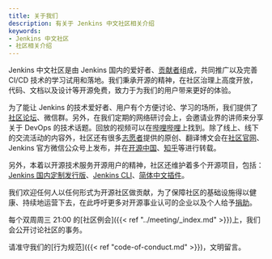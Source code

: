 ```yaml
---
title: 关于我们
description: 有关于 Jenkins 中文社区相关介绍
keywords:
- Jenkins 中文社区
- 社区相关介绍
---
```


Jenkins 中文社区是由 Jenkins 国内的爱好者、[贡献者](https://github.com/jenkins-infra/wechat/graphs/contributors)组成，共同推广以及完善 CI/CD 技术的学习试用和落地。我们秉承开源的精神，在社区治理上高度开放，代码、文档以及设计等开源免费，致力于为我们的用户带来更好的体验。

为了能让 Jenkins 的技术爱好者、用户有个方便讨论、学习的场所，我们提供了[社区论坛](https://community.jenkins-zh.cn/)、微信群。另外，在我们定期的网络研讨会上，会邀请业界的讲师来分享关于 DevOps 的技术话题。回放的视频可以在[哔哩哔哩](https://space.bilibili.com/433584098)上找到。除了线上、线下的交流活动的内容外，社区还有很多[志愿者](https://github.com/jenkins-infra/wechat)提供的原创、翻译博文会在[社区官网](http://jenkins-zh.cn/)、Jenkins 官方微信公众号上发布，并在[开源中国](https://my.oschina.net/jenkinszh)、[知乎](https://www.zhihu.com/people/linuxsuren)等进行转载。

另外，本着以开源技术服务开源用户的精神，社区还维护着多个开源项目，包括：[Jenkins 国内定制发行版](https://github.com/jenkins-zh/docker-zh)、[Jenkins CLI](https://github.com/jenkins-zh/jenkins-cli/)、[简体中文插件](https://github.com/jenkinsci/localization-zh-cn-plugin)。

我们欢迎任何人以任何形式为开源社区做贡献，为了保障社区的基础设施得以健康、持续地运营下去，在此呼吁更多对开源事业认可的企业以及个人给予[捐助](sponsors-list)。

每个双周周三 21:00 的[社区例会]({{< ref "../meeting/_index.md" >}})上，我们会公开讨论社区的事务。

请准守我们的[行为规范]({{< ref "code-of-conduct.md" >}})，文明留言。
